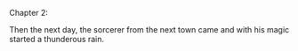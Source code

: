 Chapter 2: 

Then the next day, the sorcerer from the next town came and with his magic started a thunderous rain.
